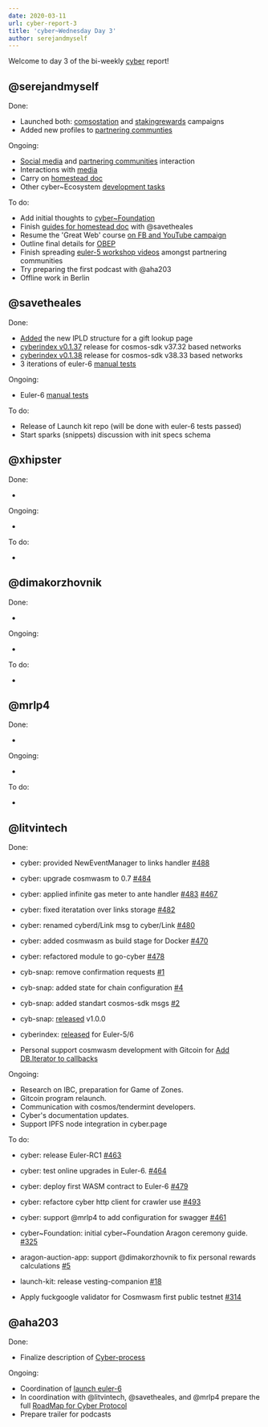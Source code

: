 ```yaml
---
date: 2020-03-11
url: cyber-report-3
title: 'cyber~Wednesday Day 3'
author: serejandmyself
---
```


Welcome to day 3 of the bi-weekly [cyber](https://cyber.page/) report!

## @serejandmyself

Done:

- Launched both: [comsostation](https://github.com/cybercongress/congress/issues/304) and [stakingrewards](https://github.com/cybercongress/congress/issues/319) campaigns
- Added new profiles to [partnering communties](https://github.com/cybercongress/congress/blob/master/ecosystem/Cyber%20Homestead%20doc.md#partnering-communities)

Ongoing:

- [Social media](https://github.com/cybercongress/congress/blob/master/ecosystem/Cyber%20Homestead%20doc.md#public-profiles) and [partnering communities](https://github.com/cybercongress/congress/blob/master/ecosystem/Cyber%20Homestead%20doc.md#partnering-communities) interaction
- Interactions with [media](https://ai.cybercongress.ai/t/mentions-of-the-beast-in-the-wild-any-links-that-mention-cyber-cyb-etc-are-a-fair-game/40/45)
- Carry on [homestead doc](https://github.com/cybercongress/congress/issues/290)
- Other cyber~Ecosystem [development tasks](https://github.com/cybercongress/congress/blob/master/ecosystem/cyber~Ecosystem%20development%20paper.md)

To do:

- Add initial thoughts to [cyber~Foundation](https://github.com/cybercongress/cyber-foundation)
- Finish [guides for homestead doc](https://github.com/cybercongress/congress/tree/master/ecosystem/guides) with @savetheales 
- Resume the 'Great Web' course [on FB and YouTube campaign](https://www.youtube.com/watch?v=z8eXzAMSkq0&list=PLVgXf-V4TQc3q7NDPZhO8ASQEn3jHtM84)
- Outline final details for [OBEP](https://github.com/cybercongress/congress/issues/307)
- Finish spreading [euler-5 workshop videos](https://cybercongress.ai/euler-5-launch/) amongst partnering communities
- Try preparing the first podcast with @aha203
- Offline work in Berlin

## @savetheales

Done:

- [Added](https://github.com/cybercongress/dot-cyber/issues/124) the new IPLD structure for a gift lookup page
- [cyberindex v0.1.37](https://github.com/cybercongress/cyberindex/releases/tag/v0.1.37) release for cosmos-sdk v37.32 based networks
- [cyberindex v0.1.38](https://github.com/cybercongress/cyberindex/releases/tag/v0.1.38) release for cosmos-sdk v38.33 based networks
- 3 iterations of euler-6 [manual tests](https://github.com/cybercongress/go-cyber/pull/474/files)

Ongoing:

- Euler-6 [manual tests](https://github.com/cybercongress/go-cyber/pull/474/files)

To do:

- Release of Launch kit repo (will be done with euler-6 tests passed)
- Start sparks (snippets) discussion with init specs schema

## @xhipster

Done:

- 

Ongoing:

- 

To do:

- 

## @dimakorzhovnik

Done:

- 

Ongoing:

- 

To do:

- 

## @mrlp4

Done:

- 

Ongoing:

- 

To do:

- 

## @litvintech

Done:
- cyber: provided NewEventManager to links handler [#488](https://github.com/cybercongress/go-cyber/issues/488)
- cyber: upgrade cosmwasm to 0.7 [#484](https://github.com/cybercongress/go-cyber/issues/484)
- cyber: applied infinite gas meter to ante handler [#483](https://github.com/cybercongress/go-cyber/issues/483) [#467](https://github.com/cybercongress/go-cyber/issues/467)
- cyber: fixed iteratation over links storage [#482](https://github.com/cybercongress/go-cyber/issues/482)
- cyber: renamed cyberd/Link msg to cyber/Link [#480](https://github.com/cybercongress/go-cyber/issues/480)
- cyber: added cosmwasm as build stage for Docker [#470](https://github.com/cybercongress/go-cyber/issues/470)
- cyber: refactored module to go-cyber [#478](https://github.com/cybercongress/go-cyber/issues/478)


- cyb-snap: remove confirmation requests [#1](https://github.com/cybercongress/cyb-snap/issues/1)
- cyb-snap: added state for chain configuration [#4](https://github.com/cybercongress/cyb-snap/issues/4)
- cyb-snap: added standart cosmos-sdk msgs [#2](https://github.com/cybercongress/cyb-snap/issues/2)
- cyb-snap: [released](https://github.com/cybercongress/cyb-snap/releases/tag/v1.0.0) v1.0.0 

- cyberindex: [released]((https://github.com/cybercongress/cyberindex/releases)) for Euler-5/6

- Personal support cosmwasm development with Gitcoin for [Add DB.Iterator to callbacks](https://github.com/confio/cosmwasm/issues/53)


Ongoing:
- Research on IBC, preparation for Game of Zones.
- Gitcoin program relaunch.
- Communication with cosmos/tendermint developers.
- Cyber's documentation updates.
- Support IPFS node integration in cyber.page

To do:
- cyber: release Euler-RC1 [#463](https://github.com/cybercongress/go-cyber/issues/463)
- cyber: test online upgrades in Euler-6. [#464](https://github.com/cybercongress/go-cyber/issues/464)
- cyber: deploy first WASM contract to Euler-6 [#479](https://github.com/cybercongress/go-cyber/issues/479)
- cyber: refactore cyber http client for crawler use [#493](https://github.com/cybercongress/go-cyber/issues/493)
- cyber: support @mrlp4 to add configuration for swagger [#461](https://github.com/cybercongress/go-cyber/issues/461)

- cyber\~Foundation: initial cyber~Foundation Aragon ceremony guide. [#325](https://github.com/cybercongress/congress/issues/325)

- aragon-auction-app: support @dimakorzhovnik to fix personal rewards calculations [#5](https://github.com/cybercongress/aragon-auction-app/issues/5)

- launch-kit: release vesting-companion [#18](https://github.com/cybercongress/launch-kit/issues/18)

- Apply fuckgoogle validator for Cosmwasm first public testnet [#314](https://github.com/cybercongress/congress/issues/314)


## @aha203

Done:
- Finalize description of [Cyber-process](https://github.com/cybercongress/congress/pull/324)

Ongoing:
- Coordination of [launch euler-6](https://github.com/cybercongress/go-cyber/projects/6)
- In coordination with @litvintech, @savetheales, and @mrlp4 prepare the full [RoadMap for Cyber Protocol](https://github.com/orgs/cybercongress/projects/2)
- Prepare trailer for podcasts
